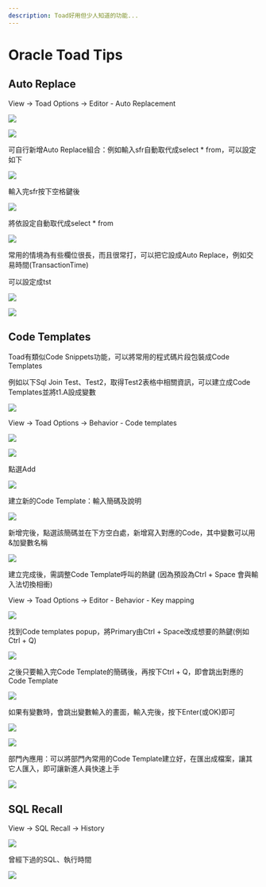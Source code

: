 ```yaml
---
description: Toad好用但少人知道的功能...
---
```


# Oracle Toad Tips

## Auto Replace

View → Toad Options → Editor - Auto Replacement

![](.gitbook/assets/image%20%289%29.png)

![](.gitbook/assets/image%20%28111%29.png)

可自行新增Auto Replace組合：例如輸入sfr自動取代成select \* from，可以設定如下

![](.gitbook/assets/image%20%28196%29.png)

輸入完sfr按下空格鍵後

![](.gitbook/assets/image%20%28320%29.png)

將依設定自動取代成select \* from

![](.gitbook/assets/image%20%28328%29.png)

常用的情境為有些欄位很長，而且很常打，可以把它設成Auto Replace，例如交易時間\(TransactionTime\)

可以設定成tst

![](.gitbook/assets/image%20%28391%29.png)

![](.gitbook/assets/image%20%28186%29.png)

## Code Templates

Toad有類似Code Snippets功能，可以將常用的程式碼片段包裝成Code Templates

例如以下Sql Join Test、Test2，取得Test2表格中相關資訊，可以建立成Code Templates並將t1.A設成變數

![](.gitbook/assets/image%20%28206%29.png)

View → Toad Options → Behavior - Code templates

![](.gitbook/assets/image%20%28326%29.png)

![](.gitbook/assets/image%20%28274%29.png)

點選Add

![](.gitbook/assets/image%20%28134%29.png)

建立新的Code Template：輸入簡碼及說明

![](.gitbook/assets/image%20%28122%29.png)

新增完後，點選該簡碼並在下方空白處，新增寫入對應的Code，其中變數可以用&加變數名稱

![](.gitbook/assets/image%20%28299%29.png)

建立完成後，需調整Code Template呼叫的熱鍵 \(因為預設為Ctrl + Space 會與輸入法切換相衝\)

View → Toad Options → Editor - Behavior - Key mapping

![](.gitbook/assets/image%20%28334%29.png)

找到Code templates popup，將Primary由Ctrl + Space改成想要的熱鍵\(例如Ctrl + Q\)

![](.gitbook/assets/image%20%28190%29.png)

之後只要輸入完Code Template的簡碼後，再按下Ctrl + Q，即會跳出對應的Code Template

![](.gitbook/assets/image%20%2889%29.png)

如果有變數時，會跳出變數輸入的畫面，輸入完後，按下Enter\(或OK\)即可

![](.gitbook/assets/image%20%28144%29.png)

![](.gitbook/assets/image%20%28310%29.png)

部門內應用：可以將部門內常用的Code Template建立好，在匯出成檔案，讓其它人匯入，即可讓新進人員快速上手

![](.gitbook/assets/image%20%2840%29.png)

## SQL Recall

View → SQL Recall → History

![](.gitbook/assets/image%20%28171%29.png)

曾經下過的SQL、執行時間

![](.gitbook/assets/image%20%28168%29.png)



